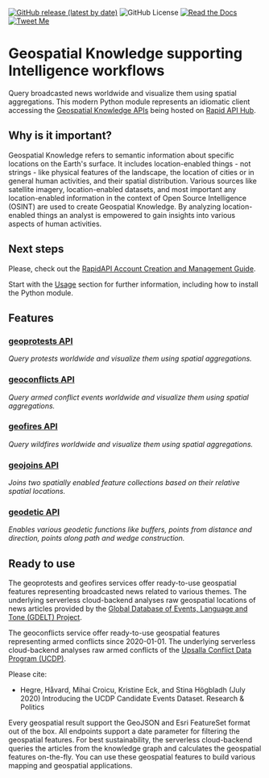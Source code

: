 [![GitHub release (latest by date)](https://img.shields.io/github/v/release/Geospatial-AI-DE/georapid-py)](https://pypi.org/project/georapid)
![GitHub License](https://img.shields.io/github/license/Geospatial-AI-DE/georapid-py)
[![Read the Docs](https://img.shields.io/readthedocs/georapid)](https://georapid.readthedocs.io/en/latest)
[![Tweet Me](https://img.shields.io/twitter/url?style=social&url=https%3A%2F%2Fgithub.com%2FGeospatial-AI-DE%2Fgeorapid-py)](https://twitter.com/intent/tweet?text=Outstanding:&url=https%3A%2F%2Fgithub.com%2FGeospatial-AI-DE%2Fgeorapid-py)

# Geospatial Knowledge supporting Intelligence workflows
Query broadcasted news worldwide and visualize them using spatial aggregations. This modern Python module represents an idiomatic client accessing the [Geospatial Knowledge APIs](https://geospatial-ai.de/?rara_portfolio_categories=api-services) being hosted on [Rapid API Hub](https://rapidapi.com/hub). 

## Why is it important?
Geospatial Knowledge refers to semantic information about specific locations on the Earth's surface. 
It includes location-enabled things - not strings - like physical features of the landscape, the location of cities or in general human activities, and their spatial distribution. 
Various sources like satellite imagery, location-enabled datasets, and most important any location-enabled information in the context of Open Source Intelligence (OSINT) are used to create Geospatial Knowledge. 
By analyzing location-enabled things an analyst is empowered to gain insights into various aspects of human activities. 

## Next steps
Please, check out the [RapidAPI Account Creation and Management Guide](https://docs.rapidapi.com/docs/account-creation-and-settings).

Start with the [Usage](https://georapid.readthedocs.io/en/latest/usage.html) section for further information, including
how to install the Python module.

## Features
### [geoprotests API](https://rapidapi.com/gisfromscratch/api/geoprotests/)
*Query protests worldwide and visualize them using spatial aggregations.*
### [geoconflicts API](https://rapidapi.com/gisfromscratch/api/geoconflicts/)
*Query armed conflict events worldwide and visualize them using spatial aggregations.*
### [geofires API](https://rapidapi.com/gisfromscratch/api/geofires/)
*Query wildfires worldwide and visualize them using spatial aggregations.*
### [geojoins API](https://rapidapi.com/gisfromscratch/api/geojoins/)
*Joins two spatially enabled feature collections based on their relative spatial locations.*
### [geodetic API](https://rapidapi.com/gisfromscratch/api/geodetic/)
*Enables various geodetic functions like buffers, points from distance and direction, points along path and wedge construction.*

## Ready to use
The geoprotests and geofires services offer ready-to-use geospatial features representing broadcasted news related to various themes. The underlying serverless cloud-backend analyses raw geospatial locations of news articles provided by the [Global Database of Events, Language and Tone (GDELT) Project](https://www.gdeltproject.org/).

The geoconflicts service offer ready-to-use geospatial features representing armed conflicts since 2020-01-01. The underlying serverless cloud-backend analyses raw armed conflicts of the [Upsalla Conflict Data Program (UCDP)](https://ucdp.uu.se/downloads/index.html#candidate).

Please cite:
* Hegre, Håvard, Mihai Croicu, Kristine Eck, and Stina Högbladh (July 2020)
Introducing the UCDP Candidate Events Dataset. Research & Politics

Every geospatial result support the GeoJSON and Esri FeatureSet format out of the box. All endpoints support a date parameter for filtering the geospatial features. For best sustainability, the serverless cloud-backend queries the articles from the knowledge graph and calculates the geospatial features on-the-fly. You can use these geospatial features to build various mapping and geospatial applications.
